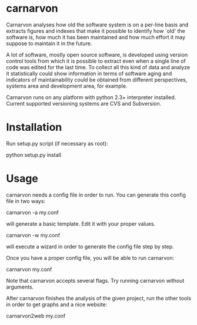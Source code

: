 carnarvon
=========

Carnarvon analyses how old the software system is on a per-line basis and extracts figures and indexes that make it possible to identify how `old' the software is, how much it has been maintained and how much effort it may suppose to maintain it in the future.

A lot of software, mostly open source software, is developed using version control tools from which it is possible to extract even when a single line of code was edited for the last time. To collect all this kind of data and analyze it statistically could show information in terms of software aging and indicators of maintainability could be obtained from different perspectives, systems area and development area, for example.

Carnarvon runs on any platform with python 2.3+ interpreter installed. Current supported versioning systems are CVS and Subversion.

Installation
============
Run setup.py script (if necessary as root):

python setup.py install

Usage
=====
carnarvon needs a config file in order to run. You can generate this config file in two ways:

carnarvon -a my.conf

will generate a basic template. Edit it with your proper values.

carnarvon -w my.conf

will execute a wizard in order to generate the config file step by step.

Once you have a proper config file, you will be able to run carnarvon:

carnarvon my.conf

Note that carnarvon accepts several flags. Try running carnarvon without arguments.

After carnarvon finishes the analysis of the given project, run the other tools in order to get graphs and a nice website:

carnarvon2web my.conf

